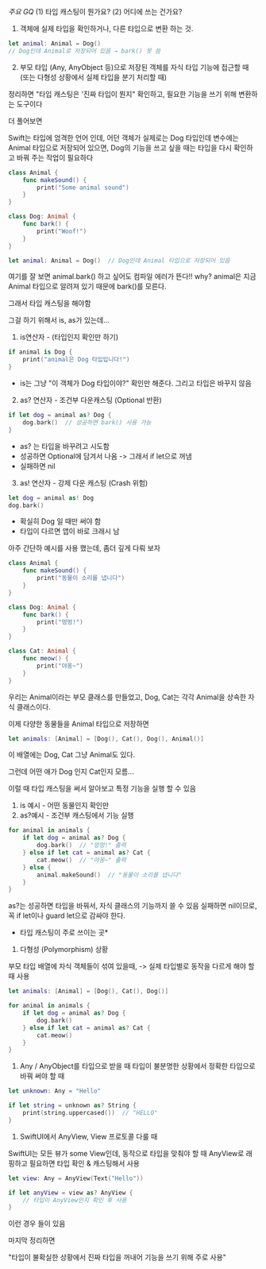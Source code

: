 *주요 GQ*
(1) 타입 캐스팅이 뭔가요?
(2) 어디에 쓰는 건가요?

1) 객체에 실제 타입을 확인하거나, 다른 타입으로 변환 하는 것.

```swift
let animal: Animal = Dog()
// Dog인데 Animal로 저장되어 있음 → bark() 못 씀
```
2) 부모 타입 (Any, AnyObject 등)으로 저장된 객체를 자식 타입 기능에 접근할 때
   (또는 다형성 상황에서 실제 타입을 분기 처리할 때)

정리하면
"타입 캐스팅은 '진짜 타입이 뭔지" 확인하고, 필요한 기능을 쓰기 위해 변환하는 도구이다


더 풀어보면

Swift는 타입에 엄격한 언어 인데,
어던 객체가 실제로는 Dog 타입인데 변수에는 Animal 타입으로 저장되어 있으면,
Dog의 기능을 쓰고 싶을 때는 타입을 다시 확인하고 바꿔 주는 작업이 필요하다

``` swift
class Animal {
    func makeSound() {
        print("Some animal sound")
    }
}

class Dog: Animal {
    func bark() {
        print("Woof!")
    }
}

let animal: Animal = Dog()  // Dog인데 Animal 타입으로 저장되어 있음
```

여기를 잘 보면 animal.bark() 하고 싶어도 컴파일 에러가 뜬다!!
why? 
animal은 지금 Animal 타입으로 알려져 있기 때문에 bark()를 모른다.

그래서 타입 캐스팅을 해야함

그걸 하기 위해서 is, as가 있는데...

1) is연산자 - (타입인지 확인만 하기)

```swift
if animal is Dog {
    print("animal은 Dog 타입입니다!")
}
```

- is는 그냥 "이 객체가 Dog 타입이야?" 확인만 해준다.
그리고 타입은 바꾸지 않음


2) as? 연산자 - 조건부 다운캐스팅 (Optional 반환)

```swift
if let dog = animal as? Dog {
    dog.bark()  // 성공하면 bark() 사용 가능
}
```

- as? 는 타입을 바꾸려고 시도함
- 성공하면 Optional에 담겨서 나옴 -> 그래서 if let으로 꺼냄
- 실패하면 nil

3) as! 연산자 - 강제 다운 캐스팅 (Crash 위험)

```swift
let dog = animal as! Dog
dog.bark()
```

- 확실히 Dog 일 때만 써야 함
- 타입이 다르면 앱이 바로 크래시 남

아주 간단하 예시를 사용 했는데, 좀더 깊게 다뤄 보자


```swift
class Animal {
    func makeSound() {
        print("동물이 소리를 냅니다")
    }
}

class Dog: Animal {
    func bark() {
        print("멍멍!")
    }
}

class Cat: Animal {
    func meow() {
        print("야옹~")
    }
}
```

우리는 Animal이라는 부모 클래스를 만들었고,
Dog, Cat는 각각 Animal을 상속한 자식 클래스이다.

이제 다양한 동물들을 Animal 타입으로 저장하면

```swift
let animals: [Animal] = [Dog(), Cat(), Dog(), Animal()]
```

이 배열에는 Dog, Cat 그냥 Animal도 있다.

그런데 어떤 애가 Dog 인지 Cat인지 모름...

이럴 때 타입 캐스팅을 써서 알아보고 특정 기능을 실행 할 수 있음


1) is 예시 - 어떤 동물인지 확인만
2) as?예시 - 조건부 캐스팅에서 기능 실행

```swift
for animal in animals {
    if let dog = animal as? Dog {
        dog.bark()  // "멍멍!" 출력
    } else if let cat = animal as? Cat {
        cat.meow()  // "야옹~" 출력
    } else {
        animal.makeSound()  // "동물이 소리를 냅니다"
    }
}
```

as?는 성공하면 타입을 바꿔서, 자식 클래스의 기능까지 쓸 수 있음
실패하면 nil이므로, 꼭 if let이나 guard let으로 감싸야 한다.



* 타입 캐스팅이 주로 쓰이는 곳*

1. 다형성 (Polymorphism) 상황

부모 타입 배열에 자식 객체들이 섞여 있을때,
-> 실제 타입별로 동작을 다르게 해야 할 때 사용

```swift
let animals: [Animal] = [Dog(), Cat(), Dog()]

for animal in animals {
    if let dog = animal as? Dog {
        dog.bark()
    } else if let cat = animal as? Cat {
        cat.meow()
    }
}
```


1. Any / AnyObject를 타입으로 받을 때
타입이 불분명한 상황에서 정확한 타입으로 바꿔 써야 할 때

```swift
let unknown: Any = "Hello"

if let string = unknown as? String {
    print(string.uppercased())  // "HELLO"
}
```

1. SwiftUI에서 AnyView, View 프로토콜 다룰 때

SwiftUI는 모든 뷰가 some View인데,
동작으로 타입을 맞춰야 할 때 AnyView로 래핑하고 필요하면 타입 확인 & 캐스팅해서 사용

```swift
let view: Any = AnyView(Text("Hello"))

if let anyView = view as? AnyView {
    // 타입이 AnyView인지 확인 후 사용
}
```


이런 경우 들이 있음

마지막 정리하면

"타입이 불확실한 상황에서 진짜 타입을 꺼내어 기능을 쓰기 위해 주로 사용"